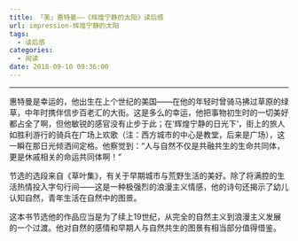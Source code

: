 ```yaml
---
title: 「美」惠特曼——《辉煌宁静的太阳》读后感
url: impression-辉煌宁静的太阳
tags:
  - 读后感
categories:
  - 阅读
date: 2018-09-10 09:36:00
---
```


***
惠特曼是幸运的，他出生在上个世纪的美国——在他的年轻时曾骑马拂过草原的绿草，中年时携伴信步百老汇的大街。这是多么的幸运，他把事物初生时的一切美好都占全了啊，但他敏锐的感官没有止步于此；在‘辉煌宁静的日光下‘，街上的旅人如胜利游行的骑兵在广场上欢歌（注：西方城市的中心是教堂，后来是广场），这一瞬在那日光倾洒间定格。他察觉到：“人与自然不仅是共融共生的生命共同体，更是休戚相关的命运共同体啊！”<!-- more -->

节选的选段来自《草叶集》，有关于早期城市与荒野生活的美好。除了将满腔的生活热情投入字句行间——这是一种极强烈的浪漫主义情感，他的诗句还揭示了幼儿认知自然，青年生活在自然中的图景。

这本书节选他的作品应当是为了续上19世纪，从完全的自然主义到浪漫主义发展的一个过渡。他对自然的感情和早期人与自然共生的图景有相当部分值得借鉴。
